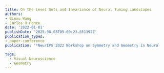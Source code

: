 ```yaml
---
title: On the Level Sets and Invariance of Neural Tuning Landscapes
authors:
- Binxu Wang
- Carlos R Ponce
date: '2022-01-01'
publishDate: '2025-08-08T05:00:23.651392Z'
publication_types:
- paper-conference
publication: '*NeurIPS 2022 Workshop on Symmetry and Geometry in Neural Representations*'

tags:
  - Visual Neuroscience
  - Geometry
---
```

